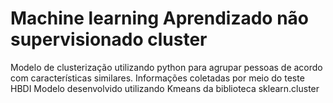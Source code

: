 # Machine learning Aprendizado não supervisionado cluster
Modelo de clusterização utilizando python para agrupar pessoas de acordo com características similares. Informações coletadas por meio do teste HBDI
Modelo desenvolvido utilizando Kmeans da biblioteca sklearn.cluster
